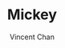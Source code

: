 ---
title: "Mickey"
github: https://github.com/vincentchan/mickey
demo: http://vincentchan.github.io/mickey/
author: Vincent Chan
ssg:
  - Jekyll
cms:
  - No Cms
---